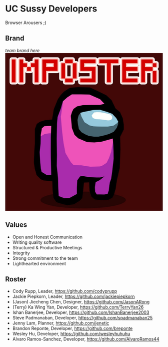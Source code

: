 # UC Sussy Developers #
Browser Arousers ;)

## Brand ##
_team brand here_
![Team Mascot](/admin/amongus.jpg)

## Values ##
- Open and Honest Communication
- Writing quality software
- Structured & Productive Meetings
- Integrity
- Strong commitment to the team
- Lighthearted environment

## Roster ##
- Cody Rupp, Leader, https://github.com/codyprupp
- Jackie Piepkorn, Leader, https://github.com/jackiepiepkorn
- (Jason) Jiecheng Chen, Designer, https://github.com/JasonARong
- (Terry) Ka Wing Yan, Developer, https://github.com/TerryYan26
- Ishan Banerjee, Developer, https://github.com/IshanBanerjee2003
- Steve Padmanaban, Developer, https://github.com/spadmanaban25
- Jenny Lam, Planner, https://github.com/jenetic
- Brandon Reponte, Developer, https://github.com/breponte
- Wesley Hu, Developer, https://github.com/wesleyhuhuhu
- Alvaro Ramos-Sanchez, Developer, https://github.com/AlvaroRamos44
